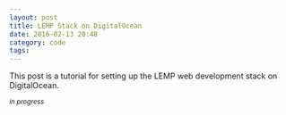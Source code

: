 ```yaml
---
layout: post
title: LEMP Stack on DigitalOcean
date: 2016-02-13 20:48
category: code
tags:
---
```


This post is a tutorial for setting up the LEMP web development stack on DigitalOcean.

<small>_in progress_</small>
